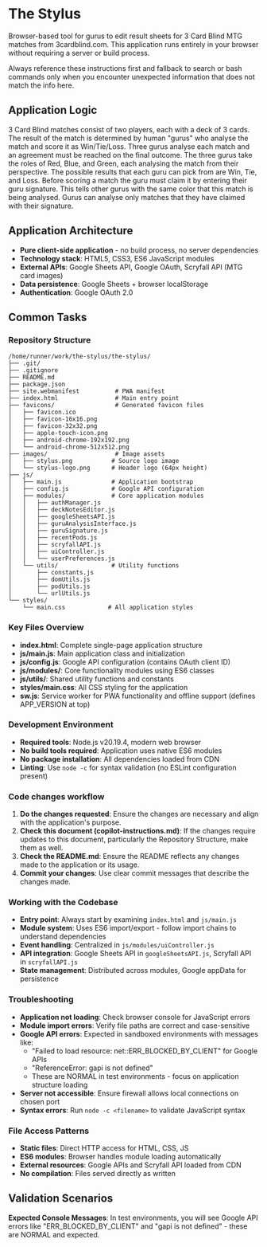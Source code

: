 # The Stylus
Browser-based tool for gurus to edit result sheets for 3 Card Blind MTG matches from 3cardblind.com. This application runs entirely in your browser without requiring a server or build process.

Always reference these instructions first and fallback to search or bash commands only when you encounter unexpected information that does not match the info here.

## Application Logic
3 Card Blind matches consist of two players, each with a deck of 3 cards. The result of the match is determined by human "gurus" who analyse the match and score it as Win/Tie/Loss. Three gurus analyse each match and an agreement must be reached on the final outcome. The three gurus take the roles of Red, Blue, and Green, each analysing the match from their perspective. The possible results that each guru can pick from are Win, Tie, and Loss.
Before scoring a match the guru must claim it by entering their guru signature. This tells other gurus with the same color that this match is being analysed. Gurus can analyse only matches that they have claimed with their signature.

## Application Architecture
- **Pure client-side application** - no build process, no server dependencies
- **Technology stack**: HTML5, CSS3, ES6 JavaScript modules
- **External APIs**: Google Sheets API, Google OAuth, Scryfall API (MTG card images)
- **Data persistence**: Google Sheets + browser localStorage
- **Authentication**: Google OAuth 2.0

## Common Tasks

### Repository Structure
```
/home/runner/work/the-stylus/the-stylus/
├── .git/
├── .gitignore
├── README.md
├── package.json
├── site.webmanifest          # PWA manifest
├── index.html                # Main entry point
├── favicons/                 # Generated favicon files
│   ├── favicon.ico
│   ├── favicon-16x16.png
│   ├── favicon-32x32.png
│   ├── apple-touch-icon.png
│   ├── android-chrome-192x192.png
│   └── android-chrome-512x512.png
├── images/                   # Image assets
│   ├── stylus.png           # Source logo image
│   └── stylus-logo.png      # Header logo (64px height)
├── js/
│   ├── main.js              # Application bootstrap
│   ├── config.js            # Google API configuration
│   ├── modules/             # Core application modules
│   │   ├── authManager.js
│   │   ├── deckNotesEditor.js
│   │   ├── googleSheetsAPI.js
│   │   ├── guruAnalysisInterface.js
│   │   ├── guruSignature.js
│   │   ├── recentPods.js
│   │   ├── scryfallAPI.js
│   │   ├── uiController.js
│   │   └── userPreferences.js
│   └── utils/               # Utility functions
│       ├── constants.js
│       ├── domUtils.js
│       ├── podUtils.js
│       └── urlUtils.js
└── styles/
    └── main.css            # All application styles
```

### Key Files Overview
- **index.html**: Complete single-page application structure
- **js/main.js**: Main application class and initialization
- **js/config.js**: Google API configuration (contains OAuth client ID)
- **js/modules/**: Core functionality modules using ES6 classes
- **js/utils/**: Shared utility functions and constants
- **styles/main.css**: All CSS styling for the application
- **sw.js**: Service worker for PWA functionality and offline support (defines APP_VERSION at top)

### Development Environment
- **Required tools**: Node.js v20.19.4, modern web browser
- **No build tools required**: Application uses native ES6 modules
- **No package installation**: All dependencies loaded from CDN
- **Linting**: Use `node -c` for syntax validation (no ESLint configuration present)

### Code changes workflow
1. **Do the changes requested**: Ensure the changes are necessary and align with the application's purpose.
2. **Check this document (copilot-instructions.md)**: If the changes require updates to this document, particularly the Repository Structure, make them as well.
3. **Check the README.md**: Ensure the README reflects any changes made to the application or its usage.
4. **Commit your changes**: Use clear commit messages that describe the changes made.

### Working with the Codebase
- **Entry point**: Always start by examining `index.html` and `js/main.js`
- **Module system**: Uses ES6 import/export - follow import chains to understand dependencies
- **Event handling**: Centralized in `js/modules/uiController.js`
- **API integration**: Google Sheets API in `googleSheetsAPI.js`, Scryfall API in `scryfallAPI.js`
- **State management**: Distributed across modules, Google appData for persistence

### Troubleshooting
- **Application not loading**: Check browser console for JavaScript errors
- **Module import errors**: Verify file paths are correct and case-sensitive
- **Google API errors**: Expected in sandboxed environments with messages like:
  - "Failed to load resource: net::ERR_BLOCKED_BY_CLIENT" for Google APIs
  - "ReferenceError: gapi is not defined"
  - These are NORMAL in test environments - focus on application structure loading
- **Server not accessible**: Ensure firewall allows local connections on chosen port
- **Syntax errors**: Run `node -c <filename>` to validate JavaScript syntax

### File Access Patterns
- **Static files**: Direct HTTP access for HTML, CSS, JS
- **ES6 modules**: Browser handles module loading automatically
- **External resources**: Google APIs and Scryfall API loaded from CDN
- **No compilation**: Files served directly as written

## Validation Scenarios

**Expected Console Messages**: In test environments, you will see Google API errors like "ERR_BLOCKED_BY_CLIENT" and "gapi is not defined" - these are NORMAL and expected.